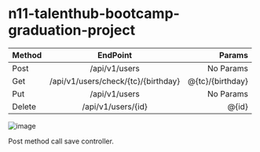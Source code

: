 # n11-talenthub-bootcamp-graduation-project

| Method       | EndPoint           | Params  |
| ------------- |:-------------:| -----:|
| Post      | /api/v1/users | No Params |
| Get      | /api/v1/users/check/{tc}/{birthday}      |  @{tc}/{birthday} |
| Put | /api/v1/users      |   No Params  |
| Delete | /api/v1/users/{id}      |    @{id} |
![image](https://user-images.githubusercontent.com/46068920/151678781-66a66341-986e-475c-996f-ccde40261890.png)

Post method call save controller. 
